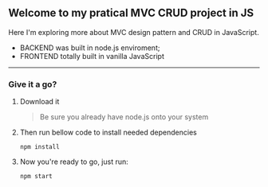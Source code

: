 ## Welcome to my pratical MVC CRUD project in JS

Here I'm exploring more about MVC design pattern and CRUD in JavaScript.

- BACKEND was built in node.js enviroment;
- FRONTEND totally built in vanilla JavaScript

---

### Give it a go?

1. Download it
    > Be sure you already have node.js onto your system

2. Then run bellow code to install needed dependencies

    ~~~
    npm install
    ~~~

3. Now you're ready to go, just run:

    ~~~
    npm start
    ~~~
